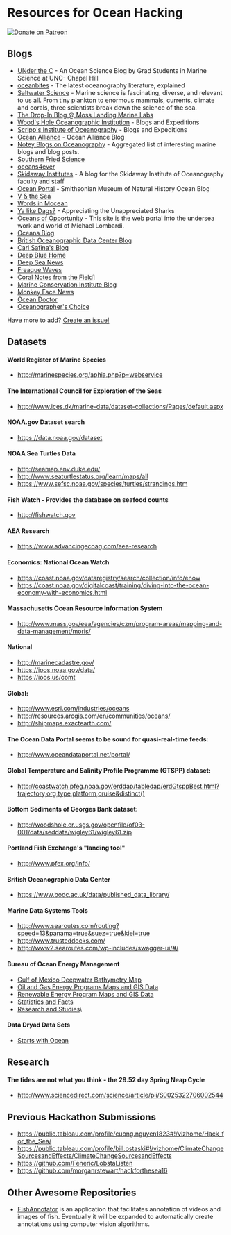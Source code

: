 # Resources for Ocean Hacking

[![Donate on Patreon](https://camo.githubusercontent.com/6446a7907a4d4f8de024ec85750feb07d7914658/68747470733a2f2f696d672e736869656c64732e696f2f62616467652f70617472656f6e2d646f6e6174652d79656c6c6f772e737667)](https://www.patreon.com/user?u=4619046)

## Blogs
- [UNder the C](https://underthecblog.org/) - An Ocean Science Blog by Grad Students in Marine Science at UNC- Chapel Hill
- [oceanbites](https://oceanbites.org/) - The latest oceanography literature, explained
- [Saltwater Science](https://www.nature.com/scitable/blog/saltwater-science) - Marine science is fascinating, diverse, and relevant to us all. From tiny plankton to enormous mammals, currents, climate and corals, three scientists break down the science of the sea.
- [The Drop-In Blog @ Moss Landing Marine Labs](https://mlmlblog.wordpress.com/)
- [Wood's Hole Oceanographic Institution](http://www.whoi.edu/main/blogs-expeditions) - Blogs and Expeditions
- [Scripp's Institute of Oceanography](https://scripps.ucsd.edu/news/blogs-and-expeditions) - Blogs and Expeditions
- [Ocean Alliance](http://whale.org) - Ocean Alliance Blog
- [Notey Blogs on Oceanography](http://www.notey.com/blogs/oceanography) - Aggregated list of interesting marine blogs and blog posts.
- [Southern Fried Science](http://www.southernfriedscience.com/)
- [oceans4ever](http://oceans4ever.com/)
- [Skidaway Institutes](https://oceanscience.wordpress.com/) - A blog for the Skidaway Institute of Oceanography faculty and staff
- [Ocean Portal](http://ocean.si.edu/blog) - Smithsonian Museum of Natural History Ocean Blog
- [V & the Sea](http://vdives.blogspot.com/)
- [Words in Mocean](https://wordsinmocean.com/)
- [Ya like Dags?](http://yalikedags.southernfriedscience.com/) - Appreciating the Unappreciated Sharks
- [Oceans of Opportunity](http://oceanopportunity.com/) - This site is the web portal into the undersea work and world of Michael Lombardi.
- [Oceana Blog](http://usa.oceana.org/blog)
- [British Oceanographic Data Center Blog](http://blog.bodc.ac.uk/)
- [Carl Safina's Blog](http://carlsafina.org/)
- [Deep Blue Home](http://deepbluehome.blogspot.com/)
- [Deep Sea News](http://www.deepseanews.com/)
- [Freaque Waves](http://freaquewaves.blogspot.com/)
- [Coral Notes from the Field](http://coralnotesfromthefield.blogspot.com/)]
- [Marine Conservation Institute Blog](https://blog.marine-conservation.org/)
- [Monkey Face News](http://www.monkeyfacenews.com/my-blog/)
- [Ocean Doctor](http://oceandoctor.org/)
- [Oceanographer's Choice](http://www.oceanographerschoice.com/)

Have more to add? [Create an issue!](https://github.com/hackforthesea/resources/issues/new)

## Datasets

#### World Register of Marine Species 
- http://marinespecies.org/aphia.php?p=webservice

#### The International Council for Exploration of the Seas 
- http://www.ices.dk/marine-data/dataset-collections/Pages/default.aspx

#### NOAA.gov Dataset search 
- https://data.noaa.gov/dataset

#### NOAA Sea Turtles Data
- http://seamap.env.duke.edu/
- http://www.seaturtlestatus.org/learn/maps/all
- https://www.sefsc.noaa.gov/species/turtles/strandings.htm

#### Fish Watch - Provides the database on seafood counts 
- http://fishwatch.gov

#### AEA Research
- https://www.advancingecoag.com/aea-research

#### Economics: National Ocean Watch 
- https://coast.noaa.gov/dataregistry/search/collection/info/enow 
- https://coast.noaa.gov/digitalcoast/training/diving-into-the-ocean-economy-with-economics.html

#### Massachusetts Ocean Resource Information System 
- http://www.mass.gov/eea/agencies/czm/program-areas/mapping-and-data-management/moris/

#### National 
- http://marinecadastre.gov/ 
- https://ioos.noaa.gov/data/
- https://ioos.us/comt

#### Global: 

- http://www.esri.com/industries/oceans 
- http://resources.arcgis.com/en/communities/oceans/ 
- http://shipmaps.exactearth.com/

#### The Ocean Data Portal seems to be sound for quasi-real-time feeds: 
- http://www.oceandataportal.net/portal/

#### Global Temperature and Salinity Profile Programme (GTSPP) dataset: 
- http://coastwatch.pfeg.noaa.gov/erddap/tabledap/erdGtsppBest.html?trajectory,org,type,platform,cruise&distinct()

#### Bottom Sediments of Georges Bank dataset: 

- http://woodshole.er.usgs.gov/openfile/of03-001/data/seddata/wigley61/wigley61.zip

#### Portland Fish Exchange's "landing tool"

- http://www.pfex.org/info/

#### British Oceanographic Data Center

- https://www.bodc.ac.uk/data/published_data_library/

#### Marine Data Systems Tools

- http://www.searoutes.com/routing?speed=13&panama=true&suez=true&kiel=true
- http://www.trusteddocks.com/
- http://www2.searoutes.com/wp-includes/swagger-ui/#/

#### Bureau of Ocean Energy Management 

- [Gulf of Mexico Deepwater Bathymetry Map](https://www.boem.gov/Gulf-of-Mexico-Deepwater-Bathymetry/)
- [Oil and Gas Energy Programs Maps and GIS Data](https://www.boem.gov/Maps-and-GIS-Data/)
- [Renewable Energy Program Maps and GIS Data](https://www.boem.gov/Renewable-Energy-Program-Mapping-and-Data/)
- [Statistics and Facts](https://www.boem.gov/Statistics-and-Facts/)
- [Research and Studies](https://www.boem.gov/Marine-Minerals-Research-and-Studies/)\

#### Data Dryad Data Sets

- [Starts with Ocean](https://datadryad.org/search-filter)

## Research
#### The tides are not what you think - the 29.52 day Spring Neap Cycle
- http://www.sciencedirect.com/science/article/pii/S0025322706002544

## Previous Hackathon Submissions
- https://public.tableau.com/profile/cuong.nguyen1823#!/vizhome/Hack_for_the_Sea/
- https://public.tableau.com/profile/bill.ostaski#!/vizhome/ClimateChangeSourcesandEffects/ClimateChangeSourcesandEffects
- https://github.com/Feneric/LobstaListen
- https://github.com/morganrstewart/hackforthesea16

## Other Awesome Repositories

- [FishAnnotator](https://github.com/BGWoodward/FishAnnotator) is an application that facilitates annotation of videos and images of fish. Eventually it will be expanded to automatically create annotations using computer vision algorithms.
